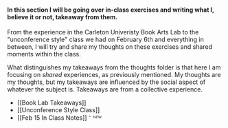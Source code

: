 #### In this section I will be going over in-class exercises and writing what I, believe it or not, takeaway from them. 

From the experience in the Carleton Univeristy Book Arts Lab to the "unconference style" class we had on February 6th and everything in between, I will try and share my thoughts on these exercises and shared moments within the class.

What distinguishes my takeaways from the thoughts folder is that here I am focusing on *shared* experiences, as previously mentioned. My thoughts are my thoughts, but my takeaways are influenced by the social aspect of whatever the subject is. Takeaways are from a collective experience.

- [[Book Lab Takeaways]]
- [[Unconference Style Class]]
- [[Feb 15 In Class Notes]] ⁻ ᴺᴱᵂ 
